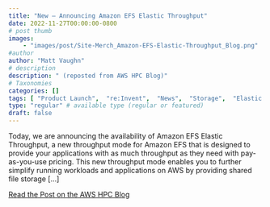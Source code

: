 ```yaml
---
title: "New – Announcing Amazon EFS Elastic Throughput"
date: 2022-11-27T00:00:00-0800
# post thumb
images:
    - "images/post/Site-Merch_Amazon-EFS-Elastic-Throughput_Blog.png"
#author
author: "Matt Vaughn"
# description
description: " (reposted from AWS HPC Blog)"
# Taxonomies
categories: []
tags: [ "Product Launch",  "re:Invent",  "News",  "Storage",  "Elastic File System (EFS)",  "hpcblog", ]
type: "regular" # available type (regular or featured)
draft: false
---
```


Today, we are announcing the availability of Amazon EFS Elastic Throughput, a new throughput mode for Amazon EFS that is designed to provide your applications with as much throughput as they need with pay-as-you-use pricing. This new throughput mode enables you to further simplify running workloads and applications on AWS by providing shared file storage […]

<a href="https://aws.amazon.com/blogs/aws/new-announcing-amazon-efs-elastic-throughput/" class="btn btn-primary btn-lg active" role="button" aria-pressed="true" style="margin-top: 8px;">Read the Post on the AWS HPC Blog</a>